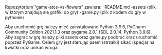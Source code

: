 Repozytorium "game-atos-vs-flowers" zawiera:
-README.md
-assets (plik w którym znajdują się grafiki do gry) 
-game.py (plik z kodem do gry w pythonie)

Aby uruchomić grę nalezy mieć zainstalowane Python 3.9.6, PyCharm Community Edition 2021.1.3 oraz pygame 2.0.1 (SDL 2.0.14, Python 3.9.6).
Aby zagrać w grę nalezy pliki assets oraz game.py podbrać oraz uruchomić poprzez PyGame.
Celem gry jest sterując psem (strzałki) sikać (spacja) na kwiatki oraz unikać wroga.

